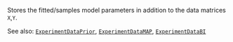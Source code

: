 Stores the fitted/samples model parameters in addition to the data matrices `X`,`Y`.

See also: [`ExperimentDataPrior`](@ref), [`ExperimentDataMAP`](@ref), [`ExperimentDataBI`](@ref)
